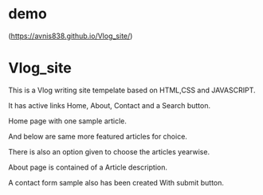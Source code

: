 # demo
(https://avnis838.github.io/Vlog_site/)

# Vlog_site

This is a Vlog writing site tempelate based on HTML,CSS and JAVASCRIPT.

It has active links Home, About, Contact and a Search button.

Home page with one sample article.

And below are same more featured articles for choice.

There is also an option given to choose the articles yearwise.

About page is contained of a Article description.

A contact form sample also has been created With submit button.

